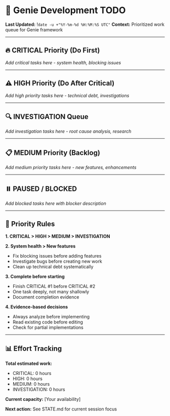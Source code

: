<!--
Triad Validation Metadata
last_updated: 2025-10-17T01:04:00Z
active_tasks: 0
completed_tasks: 0
validation_commands:
  has_priority_sections: grep -q "## 🔥 CRITICAL Priority" .genie/TODO.md && grep -q "## ⚠️ HIGH Priority" .genie/TODO.md
  completed_marked: test $(grep -c "✅ COMPLETE" .genie/TODO.md) -ge 0
  has_effort_tracking: grep -q "## 📊 Effort Tracking" .genie/TODO.md
-->

# 🎯 Genie Development TODO
**Last Updated:** !`date -u +"%Y-%m-%d %H:%M:%S UTC"`
**Context:** Prioritized work queue for Genie framework

---

## 🔥 CRITICAL Priority (Do First)

*Add critical tasks here - system health, blocking issues*

---

## ⚠️ HIGH Priority (Do After Critical)

*Add high priority tasks here - technical debt, investigations*

---

## 🔍 INVESTIGATION Queue

*Add investigation tasks here - root cause analysis, research*

---

## 📋 MEDIUM Priority (Backlog)

*Add medium priority tasks here - new features, enhancements*

---

## ⏸️ PAUSED / BLOCKED

*Add blocked tasks here with blocker description*

---

## 🔄 Priority Rules

**1. CRITICAL > HIGH > MEDIUM > INVESTIGATION**

**2. System health > New features**
- Fix blocking issues before adding features
- Investigate bugs before creating new work
- Clean up technical debt systematically

**3. Complete before starting**
- Finish CRITICAL #1 before CRITICAL #2
- One task deeply, not many shallowly
- Document completion evidence

**4. Evidence-based decisions**
- Always analyze before implementing
- Read existing code before editing
- Check for partial implementations

---

## 📊 Effort Tracking

**Total estimated work:**
- CRITICAL: 0 hours
- HIGH: 0 hours
- MEDIUM: 0 hours
- INVESTIGATION: 0 hours

**Current capacity:** [Your availability]

**Next action:** See STATE.md for current session focus
